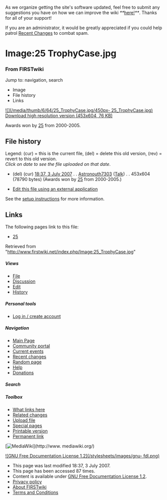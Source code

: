 As we organize getting the site's software updated, feel free to submit any
suggestions you have on how we can improve the wiki
_**_[here!](/index.php/User:Hallry/Suggestions "User:Hallry/Suggestions"
)_**_. Thanks for all of your support!

If you are an administrator, it would be greatly appreciated if you could help
patrol [Recent Changes](/index.php/Special:Recentchanges
"Special:Recentchanges" ) to combat spam.

# Image:25 TrophyCase.jpg

### From FIRSTwiki

Jump to: navigation, search

  * Image
  * File history
  * Links

[![](/media/thumb/6/64/25_TrophyCase.jpg/450px-
25_TrophyCase.jpg)](/media/6/64/25_TrophyCase.jpg)  
[Download high resolution version (453x604, 76
KB)](/media/6/64/25_TrophyCase.jpg)

Awards won by [25](/index.php/25 "25" ) from 2000-2005.

## File history

Legend: (cur) = this is the current file, (del) = delete this old version,
(rev) = revert to this old version.  
_Click on date to see the file uploaded on that date_.

  * (del) (cur) [18:37, 3 July 2007](/media/6/64/25_TrophyCase.jpg "/media/6/64/25 TrophyCase.jpg" ) . . [Astronouth7303](/index.php/User:Astronouth7303 "User:Astronouth7303" ) ([Talk](/index.php/User_talk:Astronouth7303 "User talk:Astronouth7303" )) . . 453x604 (78790 bytes) (Awards won by [25](/index.php/25 "25" ) from 2000-2005.)
  

  * [Edit this file using an external application](/index.php?title=Image:25_TrophyCase.jpg&action=edit&externaledit=true&mode=file "Image:25 TrophyCase.jpg" )

See the [setup
instructions](http://meta.wikimedia.org/wiki/Help:External_editors
"http://meta.wikimedia.org/wiki/Help:External_editors" ) for more information.

## Links

The following pages link to this file:

  * [25](/index.php/25 "25" )

Retrieved from "<http://www.firstwiki.net/index.php/Image:25_TrophyCase.jpg>"

##### Views

  * [File](/index.php/Image:25_TrophyCase.jpg)
  * [Discussion](/index.php?title=Image_talk:25_TrophyCase.jpg&action=edit)
  * [Edit](/index.php?title=Image:25_TrophyCase.jpg&action=edit)
  * [History](/index.php?title=Image:25_TrophyCase.jpg&action=history)

##### Personal tools

  * [Log in / create account](/index.php?title=Special:Userlogin&returnto=Image:25_TrophyCase.jpg)

[](/index.php/Main_Page "Main Page" )

##### Navigation

  * [Main Page](/index.php/Main_Page)
  * [Community portal](/index.php/FIRSTwiki:Community_portal)
  * [Current events](/index.php/Current_events)
  * [Recent changes](/index.php/Special:Recentchanges)
  * [Random page](/index.php/Special:Random)
  * [Help](/index.php/FIRSTwiki:Help)
  * [Donations](/index.php/FIRSTwiki:Site_support)

##### Search



##### Toolbox

  * [What links here](/index.php/Special:Whatlinkshere/Image:25_TrophyCase.jpg)
  * [Related changes](/index.php/Special:Recentchangeslinked/Image:25_TrophyCase.jpg)
  * [Upload file](/index.php/Special:Upload)
  * [Special pages](/index.php/Special:Specialpages)
  * [Printable version](/index.php?title=Image:25_TrophyCase.jpg&printable=yes)
  * [Permanent link](/index.php?title=Image:25_TrophyCase.jpg&oldid=61718)

[![MediaWiki](/skins/common/images/poweredby_mediawiki_88x31.png)](http://www.
mediawiki.org/)

[![GNU Free Documentation License 1.2](/stylesheets/images/gnu-
fdl.png)](http://www.gnu.org/copyleft/fdl.html)

  * This page was last modified 18:37, 3 July 2007.
  * This page has been accessed 87 times.
  * Content is available under [GNU Free Documentation License 1.2](http://www.gnu.org/copyleft/fdl.html "http://www.gnu.org/copyleft/fdl.html" ).
  * [Privacy policy](/index.php/FIRSTwiki:Privacy_policy "FIRSTwiki:Privacy policy" )
  * [About FIRSTwiki](/index.php/FIRSTwiki:About "FIRSTwiki:About" )
  * [Terms and Conditions](/index.php/FIRSTwiki:Terms_and_conditions "FIRSTwiki:Terms and conditions" )

